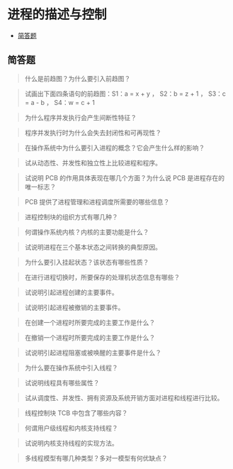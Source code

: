 # 进程的描述与控制

* [简答题](#简答题)

## 简答题

> 什么是前趋图？为什么要引入前趋图？



> 试画出下面四条语句的前趋图：S1：a = x + y ， S2：b = z + 1 ， S3：c = a - b ， S4：w = c + 1



> 为什么程序并发执行会产生间断性特征？



> 程序并发执行时为什么会失去封闭性和可再现性？



> 在操作系统中为什么要引入进程的概念？它会产生什么样的影响？



> 试从动态性、并发性和独立性上比较进程和程序。



> 试说明 PCB 的作用具体表现在哪几个方面？为什么说 PCB 是进程存在的唯一标志？



> PCB 提供了进程管理和进程调度所需要的哪些信息？



> 进程控制块的组织方式有哪几种？



> 何谓操作系统内核？内核的主要功能是什么？



> 试说明进程在三个基本状态之间转换的典型原因。



> 为什么要引入挂起状态？该状态有哪些性质？



> 在进行进程切换时，所要保存的处理机状态信息有哪些？



> 试说明引起进程创建的主要事件。



> 试说明引起进程被撤销的主要事件。



> 在创建一个进程时所要完成的主要工作是什么？



> 在撤销一个进程时所要完成的主要工作是什么？



> 试说明引起进程阻塞或被唤醒的主要事件是什么？



> 为什么要在操作系统中引入线程？



> 试说明线程具有哪些属性？



> 试从调度性、并发性、拥有资源及系统开销方面对进程和线程进行比较。



> 线程控制块 TCB 中包含了哪些内容？



> 何谓用户级线程和内核支持线程？



> 试说明内核支持线程的实现方法。



> 多线程模型有哪几种类型？多对一模型有何优缺点？